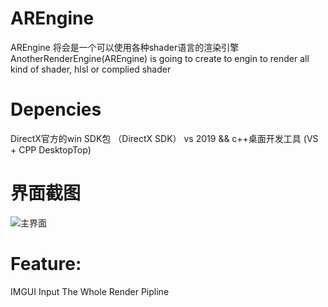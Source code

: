 # AREngine
AREngine 将会是一个可以使用各种shader语言的渲染引擎
AnotherRenderEngine(AREngine) is going to create to engin to render all kind of shader, hlsl or complied shader

# Depencies
DirectX官方的win SDK包
（DirectX SDK）
vs 2019 && c++桌面开发工具
(VS + CPP DesktopTop)

# 界面截图
![主界面]("Images/main.png")

# Feature:
IMGUI
Input
The Whole Render Pipline
